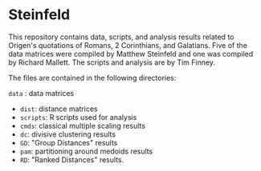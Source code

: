 # Steinfeld

This repository contains data, scripts, and analysis results related to Origen's quotations of Romans, 2 Corinthians, and Galatians. Five of the data matrices were compiled by Matthew Steinfeld and one was compiled by Richard Mallett. The scripts and analysis are by Tim Finney.

The files are contained in the following directories:
 
 `data`
   : data matrices
 
 
 * `dist`: distance matrices
 * `scripts`: R scripts used for analysis
 * `cmds`: classical multiple scaling results
 * `dc`: divisive clustering results
 * `GD`: "Group Distances" results
 * `pam`: partitioning around medoids results
 * `RD`: "Ranked Distances" results.
 
